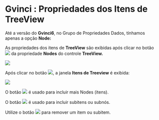 # Gvinci : Propriedades dos Itens de TreeView

Até a versão do **Gvinci6**, no Grupo de Propriedades Dados, tínhamos apenas a opção **Node:**

As propriedades dos itens de **TreeView** são exibidas após clicar no botão ![](http://www.gvinci.com.br/manual/extensor-botao.png) da propriedade **Nodes** do controle **TreeView.**

![](http://www.gvinci.com.br/manual/nodes112.png)

Após clicar no botão ![](http://www.gvinci.com.br/manual/extensor-botao.png), a janela **Itens de Treeview** é exibida:

![](http://www.gvinci.com.br/manual/itenstreeview.zoom76.png)

O botão ![](http://www.gvinci.com.br/manual/incluirbt.png) é usado para incluir mais Nodes \(itens\).

O botão ![](http://www.gvinci.com.br/manual/incluirsubmenubt411.png) é usado para incluir subitens ou subnós.

Utilize o botão ![](http://www.gvinci.com.br/manual/excluirbt.png) para remover um item ou subitem.

